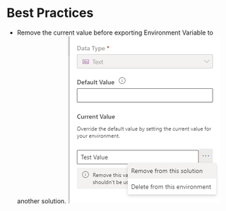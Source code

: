 # Best Practices

- Remove the current value before exporting Environment Variable to another solution.
  ![WebResource](Images/Env1.png)
